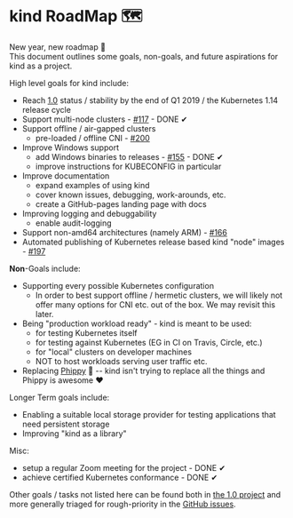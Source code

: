 # kind RoadMap 🗺️

New year, new roadmap 🎉  
This document outlines some goals, non-goals, and future aspirations for kind
as a project.

High level goals for kind include:

- Reach [1.0] status / 
stability by the end of Q1 2019 / the Kubernetes 1.14 release cycle
- Support multi-node clusters - [#117] - DONE ✔
- Support offline / air-gapped clusters
  - pre-loaded / offline CNI - [#200]
- Improve Windows support
  - add Windows binaries to releases - [#155] - DONE ✔
  - improve instructions for KUBECONFIG in particular
- Improve documentation
  - expand examples of using kind
  - cover known issues, debugging, work-arounds, etc.
  - create a GitHub-pages landing page with docs
- Improving logging and debuggability
  - enable audit-logging
- Support non-amd64 architectures (namely ARM) - [#166]
- Automated publishing of Kubernetes release based kind "node" images - [#197]

**Non**-Goals include:

- Supporting every possible Kubernetes configuration
  - In order to best support offline / hermetic clusters, we will likely not
  offer many options for CNI etc. out of the box. We may revisit this later.
- Being "production workload ready" - kind is meant to be used:
  - for testing Kubernetes itself
  - for testing against Kubernetes (EG in CI on Travis, Circle, etc.)
  - for "local" clusters on developer machines
  - NOT to host workloads serving user traffic etc.
- Replacing [Phippy] 🦒 -- kind isn't trying to replace all the things
and Phippy is awesome ❤️

Longer Term goals include:

- Enabling a suitable local storage provider for testing applications that need
persistent storage
- Improving "kind as a library"

Misc:

- setup a regular Zoom meeting for the project - DONE ✔
- achieve certified Kubernetes conformance - DONE ✔

Other goals / tasks not listed here can be found both in [the 1.0 project] and 
more generally triaged for rough-priority in the [GitHub issues].

[1.0]: https://github.com/kubernetes-sigs/kind/projects/1
[the 1.0 project]: https://github.com/kubernetes-sigs/kind/projects/1
[GitHub issues]: https://github.com/kubernetes-sigs/kind/issues
[#117]: https://github.com/kubernetes-sigs/kind/issues/117
[#166]: https://github.com/kubernetes-sigs/kind/issues/166
[#155]: https://github.com/kubernetes-sigs/kind/issues/155
[#197]: https://github.com/kubernetes-sigs/kind/issues/197
[#200]: https://github.com/kubernetes-sigs/kind/issues/200

[Phippy]: https://phippy.io/
